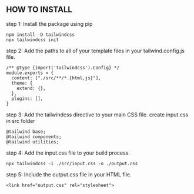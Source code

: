## HOW TO INSTALL

step 1: Install the package using pip

```
npm install -D tailwindcss
npx tailwindcss init
```

step 2: Add the paths to all of your template files in your tailwind.config.js file.

```
/** @type {import('tailwindcss').Config} */
module.exports = {
  content: ["./src/**/*.{html,js}"],
  theme: {
    extend: {},
  },
  plugins: [],
}
```

step 3: Add the tailwindcss directive to your main CSS file. create input.css in src folder

```
@tailwind base;
@tailwind components;
@tailwind utilities;
```

step 4: Add the input.css file to your build process.

`npx tailwindcss -i ./src/input.css -o ./output.css`

step 5: Include the output.css file in your HTML file.

`<link href="output.css" rel="stylesheet">`
